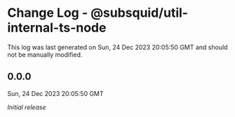 # Change Log - @subsquid/util-internal-ts-node

This log was last generated on Sun, 24 Dec 2023 20:05:50 GMT and should not be manually modified.

## 0.0.0
Sun, 24 Dec 2023 20:05:50 GMT

_Initial release_

